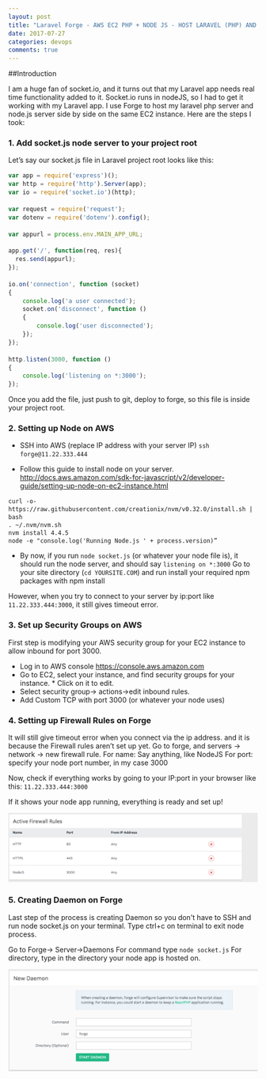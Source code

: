 ```yaml
---
layout: post
title: "Laravel Forge - AWS EC2 PHP + NODE JS - HOST LARAVEL (PHP) AND NODEJS ON SAME INSTANCE"
date: 2017-07-27
categories: devops
comments: true
---
```


##Introduction

I am a huge fan of socket.io, and it turns out that my Laravel app needs real time functionality added to it. Socket.io runs in nodeJS, so I had to get it working with my Laravel app. I use Forge to host my laravel php server and node.js server side by side on the same EC2 instance. Here are the steps I took:  

### 1. Add socket.js node server to your project root
 
Let’s say our socket.js file in Laravel project root looks like this:
```javascript
var app = require('express')();
var http = require('http').Server(app);
var io = require('socket.io')(http);

var request = require('request');
var dotenv = require('dotenv').config();

var appurl = process.env.MAIN_APP_URL;

app.get('/', function(req, res){
  res.send(appurl);
});

io.on('connection', function (socket)
{
    console.log('a user connected');
    socket.on('disconnect', function ()
    {
        console.log('user disconnected');
    });
});

http.listen(3000, function ()
{
    console.log('listening on *:3000');
});
```
 
Once you add the file, just push to git, deploy to forge, so this file is inside your project root.


### 2. Setting up Node on AWS
 
* SSH into AWS (replace IP address with your server IP)
`ssh forge@11.22.333.444`
 
* Follow this guide to install node on your server. http://docs.aws.amazon.com/sdk-for-javascript/v2/developer-guide/setting-up-node-on-ec2-instance.html
```
curl -o- https://raw.githubusercontent.com/creationix/nvm/v0.32.0/install.sh | bash
. ~/.nvm/nvm.sh
nvm install 4.4.5
node -e "console.log('Running Node.js ' + process.version)”
```

* By now, if you run `node socket.js` (or whatever your node file is), it should run the node server, and should say `listening on *:3000`
Go to your site directory (`cd YOURSITE.COM`) and run install your required npm packages with npm install
 
However, when you try to connect to your server by ip:port like `11.22.333.444:3000`, it still gives timeout error. 


 
### 3. Set up Security Groups on AWS
First step is modifying your AWS security group for your EC2 instance to allow inbound for port 3000.
 
* Log in to AWS console https://console.aws.amazon.com
* Go to EC2, select your instance, and find security groups for your instance. * Click on it to edit.
* Select security group-> actions->edit inbound rules. 
* Add Custom TCP with port 3000 (or whatever your node uses)
 

### 4. Setting up Firewall Rules on Forge
It will still give timeout error when you connect via the ip address. and it is because the Firewall rules aren’t set up yet.
Go to forge, and servers -> network -> new firewall rule.
For name: Say anything, like NodeJS
For port: specify your node port number, in my case 3000
 
 
Now, check if everything works by going to your IP:port in your browser like this: 
`11.22.333.444:3000`
 
If it shows your node app running, everything is ready and set up!

![Firewall rules](img/7/1.png)

### 5. Creating Daemon on Forge
Last step of the process is creating Daemon so you don't have to SSH and run node socket.js on your terminal. Type ctrl+c on terminal to exit node process.

Go to Forge-> Server->Daemons
For command type `node socket.js`
For directory, type in the directory your node app is hosted on.

![Firewall rules](img/7/2.png)
